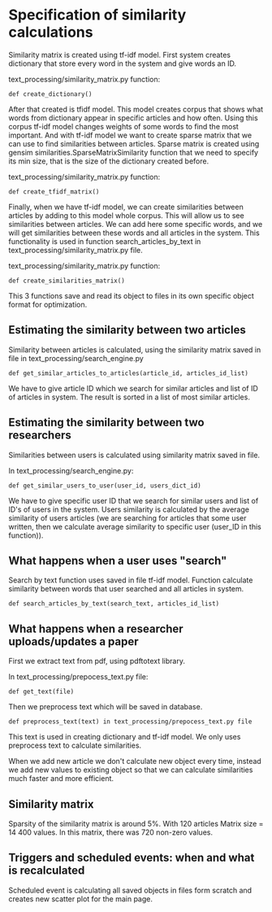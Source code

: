 # Specification of similarity calculations

Similarity matrix is created using tf-idf model. First system creates dictionary that store every word in the system and give words an ID. 

text_processing/similarity_matrix.py function:

    def create_dictionary()

After that created is tfidf model. This model creates corpus that shows what words from dictionary appear in specific articles and how often.
Using this corpus tf-idf model changes weights of some words to find the most important. And with tf-idf model we want to create sparse matrix that we can use to find similarities between articles.
Sparse matrix is created using gensim similarities.SparseMatrixSimilarity function that we need to specify its min size, that is the size of the dictionary created before.

text_processing/similarity_matrix.py function:

    def create_tfidf_matrix()

Finally, when we have tf-idf model, we can create similarities between articles by adding to this model whole corpus. 
This will allow us to see similarities between articles. We can add here some specific words, and we will get similarities between these words and all articles in the system.
This functionality is used in function search_articles_by_text in text_processing/similarity_matrix.py file. 

text_processing/similarity_matrix.py function:

    def create_similarities_matrix()

This 3 functions save and read its object to files in its own specific object format for optimization.

## Estimating the similarity between two articles

Similarity between articles is calculated, using the similarity matrix saved in file in text_processing/search_engine.py

    def get_similar_articles_to_articles(article_id, articles_id_list)

We have to give article ID which we search for similar articles and list of ID of articles in system. The result is sorted in a list of most similar articles.

## Estimating the similarity between two researchers

Similarities between users is calculated using similarity matrix saved in file. 

In text_processing/search_engine.py:

    def get_similar_users_to_user(user_id, users_dict_id)

We have to give specific user ID that we search for similar users and list of ID's of users in the system. 
Users similarity is calculated by the average similarity of users articles (we are searching for articles that some user written, then we calculate average similarity to specific user (user_ID in this function)).


## What happens when a user uses "search"

Search by text function uses saved in file tf-idf model. Function calculate similarity between words that user searched and all articles in system. 

    def search_articles_by_text(search_text, articles_id_list)

## What happens when a researcher uploads/updates a paper

First we extract text from pdf, using pdftotext library.

In text_processing/prepocess_text.py file:

    def get_text(file) 

Then we preprocess text which will be saved in database. 

    def preprocess_text(text) in text_processing/prepocess_text.py file

This text is used in creating dictionary and tf-idf model. We only uses preprocess text to calculate similarities.

When we add new article we don't calculate new object every time, instead we add new values to existing object so that we can calculate similarities much faster and more efficient.

## Similarity matrix

Sparsity of the similarity matrix is around 5%. 
With 120 articles
Matrix size =  14 400 values.
In this matrix, there was 720 non-zero values. 

## Triggers and scheduled events: when and what is recalculated

Scheduled event is calculating all saved objects in files form scratch and creates new scatter plot for the main page.

